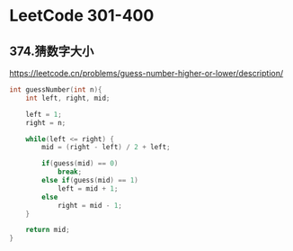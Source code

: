 # LeetCode 301-400



## 374.猜数字大小

https://leetcode.cn/problems/guess-number-higher-or-lower/description/

```c
int guessNumber(int n){
	int left, right, mid;

    left = 1;
    right = n;

    while(left <= right) {
        mid = (right - left) / 2 + left;

        if(guess(mid) == 0)
            break;
        else if(guess(mid) == 1)
            left = mid + 1;
        else
            right = mid - 1;
    }

    return mid;
}
```

